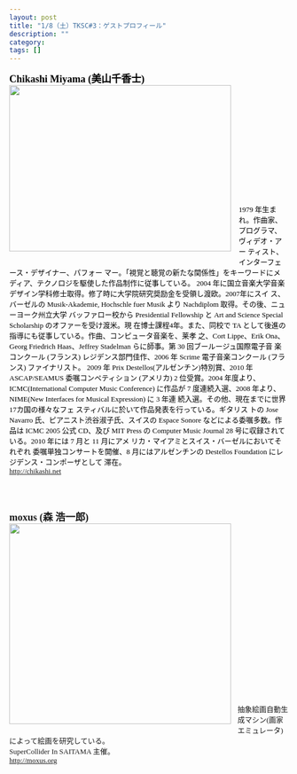 ```yaml
---
layout: post
title: "1/8（土）TKSC#3：ゲストプロフィール"
description: ""
category: 
tags: []
---
```

 

<div style="font: 12.0px 'Hiragino Kaku Gothic Pro'; margin: 0.0px 0.0px 0.0px 0.0px;"><span class="Apple-style-span" style="color: #295db0;"><b><span class="Apple-style-span" style="color: black;"><span class="Apple-style-span" style="font-size: large;"><span class="Apple-style-span" style="font-family: inherit;">Chikashi Miyama (美山千香士)</span></span></span></b></span></div><div style="color: #295db0; font: 12.0px 'Hiragino Kaku Gothic Pro'; margin: 0.0px 0.0px 0.0px 0.0px;"></div><div class="separator" style="clear: both; text-align: center;"><a href="http://1.bp.blogspot.com/_U4BOPjrie10/TSRMLrnjP4I/AAAAAAAAADo/zyJM8Nid5m4/s1600/n785178603_1874575_332481.jpeg" imageanchor="1" style="clear: left; float: left; margin-bottom: 1em; margin-right: 1em;"><span class="Apple-style-span" style="font-family: inherit;"><img border="0" height="300" src="http://1.bp.blogspot.com/_U4BOPjrie10/TSRMLrnjP4I/AAAAAAAAADo/zyJM8Nid5m4/s400/n785178603_1874575_332481.jpeg" width="400" /></span></a></div><div style="font: normal normal normal 12px/normal 'Hiragino Kaku Gothic Pro'; margin-bottom: 0px; margin-left: 0px; margin-right: 0px; margin-top: 0px;"><u><span class="Apple-style-span" style="font-size: small;"><b><span class="Apple-style-span" style="color: black;"><span class="Apple-style-span" style="font-family: inherit;"><br /></span> </span></b></span></u></div><div style="font: normal normal normal 12px/normal 'Hiragino Kaku Gothic Pro'; margin-bottom: 0px; margin-left: 0px; margin-right: 0px; margin-top: 0px;"><span class="Apple-style-span" style="font-size: x-small;"><span class="Apple-style-span" style="color: black;"><span class="Apple-style-span" style="font-family: inherit;"><br /></span> </span></span></div><div style="font: normal normal normal 12px/normal 'Hiragino Kaku Gothic Pro'; margin-bottom: 0px; margin-left: 0px; margin-right: 0px; margin-top: 0px;"><span class="Apple-style-span" style="font-size: x-small;"><span class="Apple-style-span" style="color: black;"><span class="Apple-style-span" style="font-family: inherit;"><br /></span> </span></span></div><div style="font: normal normal normal 12px/normal 'Hiragino Kaku Gothic Pro'; margin-bottom: 0px; margin-left: 0px; margin-right: 0px; margin-top: 0px;"><span class="Apple-style-span" style="font-size: x-small;"><span class="Apple-style-span" style="color: black;"><span class="Apple-style-span" style="font-family: inherit;"><br /></span> </span></span></div><div style="font: normal normal normal 12px/normal 'Hiragino Kaku Gothic Pro'; margin-bottom: 0px; margin-left: 0px; margin-right: 0px; margin-top: 0px;"><span class="Apple-style-span" style="font-size: x-small;"><span class="Apple-style-span" style="color: black;"><span class="Apple-style-span" style="font-family: inherit;"><br /></span> </span></span></div><div style="font: normal normal normal 12px/normal 'Hiragino Kaku Gothic Pro'; margin-bottom: 0px; margin-left: 0px; margin-right: 0px; margin-top: 0px;"><span class="Apple-style-span" style="font-size: x-small;"><span class="Apple-style-span" style="color: black;"><span class="Apple-style-span" style="font-family: inherit;"><br /></span> </span></span></div><div style="font: normal normal normal 12px/normal 'Hiragino Kaku Gothic Pro'; margin-bottom: 0px; margin-left: 0px; margin-right: 0px; margin-top: 0px;"><span class="Apple-style-span" style="font-size: x-small;"><span class="Apple-style-span" style="color: black;"><span class="Apple-style-span" style="font-family: inherit;"><br /></span> </span></span></div><div style="font: normal normal normal 12px/normal 'Hiragino Kaku Gothic Pro'; margin-bottom: 0px; margin-left: 0px; margin-right: 0px; margin-top: 0px;"><span class="Apple-style-span" style="font-size: x-small;"><span class="Apple-style-span" style="color: black;"><span class="Apple-style-span" style="font-family: inherit;"><br /></span> </span></span></div><div style="font: normal normal normal 12px/normal 'Hiragino Kaku Gothic Pro'; margin-bottom: 0px; margin-left: 0px; margin-right: 0px; margin-top: 0px;"><span class="Apple-style-span" style="font-size: x-small;"><span class="Apple-style-span" style="color: black;"><span class="Apple-style-span" style="font-family: inherit;"><br /></span> </span></span></div><div style="font: normal normal normal 12px/normal 'Hiragino Kaku Gothic Pro'; margin-bottom: 0px; margin-left: 0px; margin-right: 0px; margin-top: 0px;"><span class="Apple-style-span" style="font-size: x-small;"><span class="Apple-style-span" style="color: black;"><span class="Apple-style-span" style="font-family: inherit;"><br /></span> </span></span></div><div style="font: normal normal normal 12px/normal 'Hiragino Kaku Gothic Pro'; margin-bottom: 0px; margin-left: 0px; margin-right: 0px; margin-top: 0px;"><span class="Apple-style-span" style="font-size: x-small;"><span class="Apple-style-span" style="color: black;"><span class="Apple-style-span" style="font-family: inherit;"><br /></span> </span></span></div><div style="font: normal normal normal 12px/normal 'Hiragino Kaku Gothic Pro'; margin-bottom: 0px; margin-left: 0px; margin-right: 0px; margin-top: 0px;"><span class="Apple-style-span" style="font-size: x-small;"><span class="Apple-style-span" style="color: black;"><span class="Apple-style-span" style="font-family: inherit;"><br /></span> </span></span></div><div style="font: normal normal normal 12px/normal 'Hiragino Kaku Gothic Pro'; margin-bottom: 0px; margin-left: 0px; margin-right: 0px; margin-top: 0px;"><span class="Apple-style-span" style="font-size: x-small;"><span class="Apple-style-span" style="color: black;"><span class="Apple-style-span" style="font-family: inherit;"><br /></span> </span></span></div><div style="font: normal normal normal 12px/normal 'Hiragino Kaku Gothic Pro'; margin-bottom: 0px; margin-left: 0px; margin-right: 0px; margin-top: 0px;"><span class="Apple-style-span" style="font-size: x-small;"><span class="Apple-style-span" style="color: black;"><span class="Apple-style-span" style="font-family: inherit;"><br /></span> </span></span></div><div style="font: normal normal normal 12px/normal 'Hiragino Kaku Gothic Pro'; margin-bottom: 0px; margin-left: 0px; margin-right: 0px; margin-top: 0px;"><span class="Apple-style-span" style="font-size: x-small;"><span class="Apple-style-span" style="color: black;"><span class="Apple-style-span" style="font-family: inherit;"><br /></span> </span></span></div><div style="font: normal normal normal 12px/normal 'Hiragino Kaku Gothic Pro'; margin-bottom: 0px; margin-left: 0px; margin-right: 0px; margin-top: 0px;"><span class="Apple-style-span" style="font-size: x-small;"><span class="Apple-style-span" style="color: black;"><span class="Apple-style-span" style="font-family: inherit;"><br /></span> </span></span></div><div style="font: normal normal normal 12px/normal 'Hiragino Kaku Gothic Pro'; margin-bottom: 0px; margin-left: 0px; margin-right: 0px; margin-top: 0px;"><span class="Apple-style-span" style="font-size: x-small;"><span class="Apple-style-span" style="color: black;"><span class="Apple-style-span" style="font-family: inherit;"><br /></span> </span></span></div><div style="font: normal normal normal 12px/normal 'Hiragino Kaku Gothic Pro'; margin-bottom: 0px; margin-left: 0px; margin-right: 0px; margin-top: 0px;"><span class="Apple-style-span" style="font-size: x-small;"><span class="Apple-style-span" style="color: black;"><span class="Apple-style-span" style="font-family: inherit;"><br /></span> </span></span></div><div style="font: normal normal normal 12px/normal 'Hiragino Kaku Gothic Pro'; margin-bottom: 0px; margin-left: 0px; margin-right: 0px; margin-top: 0px;"><span class="Apple-style-span" style="color: black;"><span class="Apple-style-span" style="font-size: x-small;"><span class="Apple-style-span" style="font-family: inherit;"><br /></span> </span></span></div><div style="font: normal normal normal 12px/normal 'Hiragino Kaku Gothic Pro'; margin-bottom: 0px; margin-left: 0px; margin-right: 0px; margin-top: 0px;"><span class="Apple-style-span" style="color: black;"><span class="Apple-style-span" style="font-size: small;"><span class="Apple-style-span" style="font-family: inherit;">1979 年生まれ。作曲家、プログラマ、ヴィデオ・アー ティスト、インターフェース・デザイナー、パフォー マー。「視覚と聴覚の新たな関係性」をキーワードにメ ディア、テクノロジを駆使した作品制作に従事している。 2004 年に国立音楽大学音楽デザイン学科修士取得。修了時に大学院研究奨励金を受領し渡欧。2007年にスイ ス、バーゼルの Musik-Akademie, Hochschle fuer Musik より Nachdiplom 取得。その後、ニューヨーク州立大学 バッファロー校から Presidential Fellowship と Art and Science Special Scholarship のオファーを受け渡米。現 在博士課程4年。また、同校で TA として後進の指導にも従事している。作曲、コンピュータ音楽を、莱孝 之、Cort Lippe、Erik Ona、Georg Friedrich Haas、Jeffrey Stadelman らに師事。第 30 回ブールージュ国際電子音 楽コンクール (フランス) レジデンス部門佳作、2006 年 Scrime 電子音楽コンクール (フランス) ファイナリスト。 2009 年 Prix Destellos(アルゼンチン)特別賞、2010 年 ASCAP/SEAMUS 委嘱コンペティション (アメリカ) 2 位受賞。2004 年度より、ICMC(International Computer Music Conference) に作品が 7 度連続入選、2008 年より、 NIME(New Interfaces for Musical Expression) に 3 年連 続入選。その他、現在までに世界17カ国の様々なフェ スティバルに於いて作品発表を行っている。ギタリス トの Jose Navarro 氏、ピアニスト渋谷淑子氏、スイスの Espace Sonore などによる委嘱多数。作品は ICMC 2005 公式 CD、及び MIT Press の Computer Music Journal 28 号に収録されている。2010 年には 7 月と 11 月にアメ リカ・マイアミとスイス・バーゼルにおいてそれぞれ 委嘱単独コンサートを開催、8 月にはアルゼンチンの Destellos Foundation にレジデンス・コンポーザとして 滞在。</span></span></span></div><div style="font: normal normal normal 12px/normal 'Hiragino Kaku Gothic Pro'; margin-bottom: 0px; margin-left: 0px; margin-right: 0px; margin-top: 0px;"><span class="Apple-style-span" style="font-size: small;"><a href="http://chikashi.net/">http://chikashi.net</a></span><br /><br /><br /><br /><br /><div style="font: 12.0px 'Hiragino Kaku Gothic Pro'; margin: 0.0px 0.0px 0.0px 0.0px;"><b><span class="Apple-style-span" style="font-size: large;">moxus (森 浩一郎)</span></b></div><div class="separator" style="clear: both; text-align: center;"><a href="http://1.bp.blogspot.com/_U4BOPjrie10/TSRPBj4vZOI/AAAAAAAAADs/Cy7t5t8SRWA/s1600/mori.jpg.png" imageanchor="1" style="clear: left; float: left; margin-bottom: 1em; margin-right: 1em;"><img border="0" height="362" src="http://1.bp.blogspot.com/_U4BOPjrie10/TSRPBj4vZOI/AAAAAAAAADs/Cy7t5t8SRWA/s400/mori.jpg.png" width="400" /></a></div><div style="font: 12.0px 'Hiragino Kaku Gothic Pro'; margin: 0.0px 0.0px 0.0px 0.0px;"><b><span class="Apple-style-span" style="font-size: large;"><br /></span></b></div><div style="font: 12.0px 'Hiragino Kaku Gothic Pro'; margin: 0.0px 0.0px 0.0px 0.0px;"><span class="Apple-style-span" style="font-size: small;"><br /></span></div><div style="font: 12.0px 'Hiragino Kaku Gothic Pro'; margin: 0.0px 0.0px 0.0px 0.0px;"><span class="Apple-style-span" style="font-size: small;"><br /></span></div><div style="font: 12.0px 'Hiragino Kaku Gothic Pro'; margin: 0.0px 0.0px 0.0px 0.0px;"><span class="Apple-style-span" style="font-size: small;"><br /></span></div><div style="font: 12.0px 'Hiragino Kaku Gothic Pro'; margin: 0.0px 0.0px 0.0px 0.0px;"><span class="Apple-style-span" style="font-size: small;"><br /></span></div><div style="font: 12.0px 'Hiragino Kaku Gothic Pro'; margin: 0.0px 0.0px 0.0px 0.0px;"><span class="Apple-style-span" style="font-size: small;"><br /></span></div><div style="font: 12.0px 'Hiragino Kaku Gothic Pro'; margin: 0.0px 0.0px 0.0px 0.0px;"><span class="Apple-style-span" style="font-size: small;"><br /></span></div><div style="font: 12.0px 'Hiragino Kaku Gothic Pro'; margin: 0.0px 0.0px 0.0px 0.0px;"><span class="Apple-style-span" style="font-size: small;"><br /></span></div><div style="font: 12.0px 'Hiragino Kaku Gothic Pro'; margin: 0.0px 0.0px 0.0px 0.0px;"><span class="Apple-style-span" style="font-size: small;"><br /></span></div><div style="font: 12.0px 'Hiragino Kaku Gothic Pro'; margin: 0.0px 0.0px 0.0px 0.0px;"><span class="Apple-style-span" style="font-size: small;"><br /></span></div><div style="font: 12.0px 'Hiragino Kaku Gothic Pro'; margin: 0.0px 0.0px 0.0px 0.0px;"><span class="Apple-style-span" style="font-size: small;"><br /></span></div><div style="font: 12.0px 'Hiragino Kaku Gothic Pro'; margin: 0.0px 0.0px 0.0px 0.0px;"><span class="Apple-style-span" style="font-size: small;"><br /></span></div><div style="font: 12.0px 'Hiragino Kaku Gothic Pro'; margin: 0.0px 0.0px 0.0px 0.0px;"><span class="Apple-style-span" style="font-size: small;"><br /></span></div><div style="font: 12.0px 'Hiragino Kaku Gothic Pro'; margin: 0.0px 0.0px 0.0px 0.0px;"><span class="Apple-style-span" style="font-size: small;"><br /></span></div><div style="font: 12.0px 'Hiragino Kaku Gothic Pro'; margin: 0.0px 0.0px 0.0px 0.0px;"><span class="Apple-style-span" style="font-size: small;"><br /></span></div><div style="font: 12.0px 'Hiragino Kaku Gothic Pro'; margin: 0.0px 0.0px 0.0px 0.0px;"><span class="Apple-style-span" style="font-size: small;"><br /></span></div><div style="font: 12.0px 'Hiragino Kaku Gothic Pro'; margin: 0.0px 0.0px 0.0px 0.0px;"><span class="Apple-style-span" style="font-size: small;"><br /></span></div><div style="font: 12.0px 'Hiragino Kaku Gothic Pro'; margin: 0.0px 0.0px 0.0px 0.0px;"><span class="Apple-style-span" style="font-size: small;"><br /></span></div><div style="font: 12.0px 'Hiragino Kaku Gothic Pro'; margin: 0.0px 0.0px 0.0px 0.0px;"><span class="Apple-style-span" style="font-size: small;"><br /></span></div><div style="font: 12.0px 'Hiragino Kaku Gothic Pro'; margin: 0.0px 0.0px 0.0px 0.0px;"><span class="Apple-style-span" style="font-size: small;"><br /></span></div><div style="font: 12.0px 'Hiragino Kaku Gothic Pro'; margin: 0.0px 0.0px 0.0px 0.0px;"><span class="Apple-style-span" style="font-size: small;">抽象絵画自動生成マシン(画家エミュレータ)によって絵画を研究している。</span></div><div style="font: 12.0px 'Hiragino Kaku Gothic Pro'; margin: 0.0px 0.0px 0.0px 0.0px;"><span class="Apple-style-span" style="font-size: small;">SuperCollider In SAITAMA 主催。</span></div><div style="font: 12.0px 'Hiragino Kaku Gothic Pro'; margin: 0.0px 0.0px 0.0px 0.0px;"><span class="Apple-style-span" style="font-size: small;"></span></div><div style="color: #295db0; font: 12.0px 'Hiragino Kaku Gothic Pro'; margin: 0.0px 0.0px 0.0px 0.0px;"><span class="Apple-style-span" style="font-size: small;"><a href="http://moxus.org/">http://moxus.org</a></span></div><br /></div><div style="color: #295db0; font: normal normal normal 12px/normal 'Hiragino Kaku Gothic Pro'; margin-bottom: 0px; margin-left: 0px; margin-right: 0px; margin-top: 0px;"></div>
